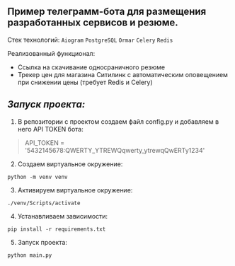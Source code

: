 Пример телеграмм-бота для размещения разработанных сервисов и резюме.
-
Стек технологий: 
`Aiogram` `PostgreSQL` `Ormar` `Celery` `Redis`

Реализованный функционал: 
* Ссылка на скачивание односраничного резюме
* Трекер цен для магазина Ситилинк с автоматическим оповещением при снижении цены (требует Redis и Celery)
 
*Запуск проекта:*
-
1. В репозитории с проектом создаем файл config.py и добавляем в него API TOKEN бота:


>API_TOKEN = '5432145678:QWERTY_YTREWQqwerty_ytrewqQwERTy1234'

2. Создаем виртуальное окружение:
```shell
python -m venv venv
```
3. Активируем виртуальное окружение:
```shell
./venv/Scripts/activate
```
4. Устанавливаем зависимости:
```shell
pip install -r requirements.txt
```

5. Запуск проекта:

```shell
python main.py
```



